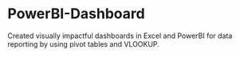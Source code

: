 # PowerBI-Dashboard
Created visually impactful dashboards in Excel and PowerBI for data reporting by using pivot tables and VLOOKUP.
